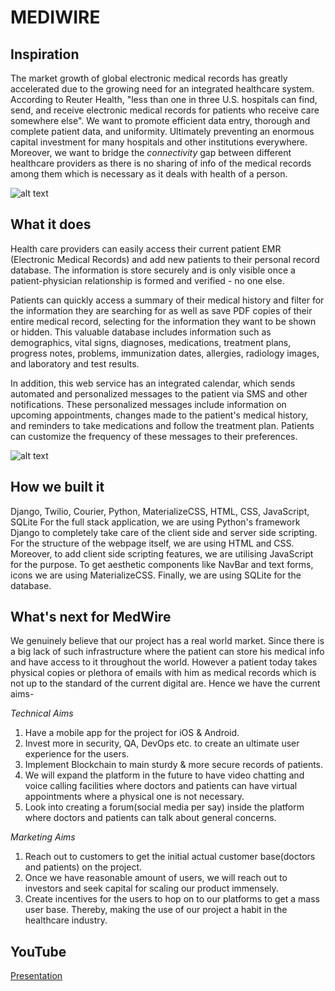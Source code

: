 # MEDIWIRE

## Inspiration

The market growth of global electronic medical records has greatly accelerated due to the growing need for an integrated healthcare system. According to Reuter Health, "less than one in three U.S. hospitals can find, send, and receive electronic medical records for patients who receive care somewhere else". We want to promote efficient data entry, thorough and complete patient data, and uniformity. Ultimately preventing an enormous capital investment for many hospitals and other institutions everywhere.  Moreover, we want to bridge the _connectivity_ gap between different healthcare providers as there is no sharing of info of the medical records among them which is necessary as it deals with health of a person.

![alt text](https://cdn.discordapp.com/attachments/840084987424407566/840912546000273408/medical-rep.jpg)

## What it does
Health care providers can easily access their current patient EMR (Electronic Medical Records) and add new patients to their personal record database. The information is store securely and is only visible once a patient-physician relationship is formed and verified - no one else. 

Patients can quickly access a summary of their medical history and filter for the information they are searching for as well as save PDF copies of their entire medical record, selecting for the information they want to be shown or hidden. This valuable database includes information such as demographics, vital signs, diagnoses, medications, treatment plans, progress notes, problems, immunization dates, allergies, radiology images, and laboratory and test results.

In addition, this web service has an integrated calendar, which sends automated and personalized messages to the patient via SMS and other notifications. These personalized messages include information on upcoming appointments, changes made to the patient's medical history, and reminders to take medications and follow the treatment plan. Patients can customize the frequency of these messages to their preferences. 

![alt text](https://cdn.discordapp.com/attachments/840084987424407566/840899699016073256/PicsArt_05-09-04.03.54.png)

## How we built it

Django, Twilio, Courier, Python, MaterializeCSS, HTML, CSS, JavaScript, SQLite
For the full stack application, we are using Python's framework Django to completely take care of the client side and server side scripting. For the structure of the webpage itself, we are using HTML and CSS. Moreover, to add client side scripting features, we are utilising JavaScript for the purpose. To get aesthetic components like NavBar and text forms, icons we are using MaterializeCSS. Finally, we are using SQLite for the database.

## What's next for MedWire

We genuinely believe that our project has a real world market. Since there is a big lack of such infrastructure where the patient can store his medical info and have access to it throughout the world. However a patient  today takes physical copies or plethora of emails with him as medical records which is not up to the standard of the current digital are. Hence we have the current aims-

_Technical Aims_
1. Have a mobile app for the project for iOS & Android.
2. Invest more in security, QA, DevOps etc. to create an ultimate user experience for the users.
3. Implement Blockchain to main sturdy & more secure records of patients.
4. We will expand the platform in the future to have video chatting and voice calling facilities where doctors and patients can have virtual appointments where a physical one is not necessary.
5. Look into creating a forum(social media per say) inside the platform where doctors and patients can talk about general concerns.

_Marketing Aims_
1. Reach out to customers to get the initial actual customer base(doctors and patients) on the project.
2. Once we have reasonable amount of users, we will reach out to investors and seek capital for scaling our product immensely.
3. Create incentives for the users to hop on to our platforms to get a mass user base. Thereby, making the use of our project a habit in the healthcare industry.

## YouTube
<a href="https://youtu.be/5BbXDxu6qJM">Presentation</a>
